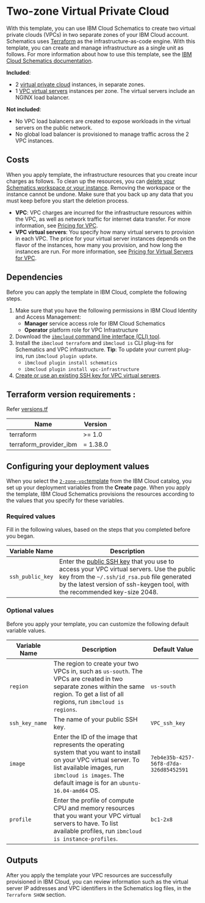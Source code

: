 # Two-zone Virtual Private Cloud

With this template, you can use IBM Cloud Schematics to create two virtual private clouds (VPCs) in two separate zones of your IBM Cloud account. Schematics uses [Terraform](https://www.terraform.io/) as the infrastructure-as-code engine. With this template, you can create and manage infrastructure as a single unit as follows. For more information about how to use this template, see the [IBM Cloud Schematics documentation](https://cloud.ibm.com/docs/schematics).

**Included**:
* 2 [virtual private cloud](https://cloud.ibm.com/docs/vpc-on-classic?topic=vpc-on-classic-getting-started) instances, in separate zones.
* 1 [VPC virtual servers](https://cloud.ibm.com/docs/vpc-on-classic-vsi?topic=vpc-on-classic-vsi-getting-started) instances per zone. The virtual servers include an NGINX load balancer.

**Not included**:
* No VPC load balancers are created to expose workloads in the virtual servers on the public network.
* No global load balancer is provisioned to manage traffic across the 2 VPC instances.

## Costs

When you apply template, the infrastructure resources that you create incur charges as follows. To clean up the resources, you can [delete your Schematics workspace or your instance](https://cloud.ibm.com/docs/schematics?topic=schematics-manage-lifecycle#destroy-resources). Removing the workspace or the instance cannot be undone. Make sure that you back up any data that you must keep before you start the deletion process.

* **VPC**: VPC charges are incurred for the infrastructure resources within the VPC, as well as network traffic for internet data transfer. For more information, see [Pricing for VPC](https://cloud.ibm.com/docs/vpc-on-classic?topic=vpc-on-classic-pricing-for-vpc).
* **VPC virtual servers**: You specify how many virtual servers to provision in each VPC. The price for your virtual server instances depends on the flavor of the instances, how many you provision, and how long the instances are run. For more information, see [Pricing for Virtual Servers for VPC](https://cloud.ibm.com/docs/infrastructure/vpc-on-classic?topic=vpc-on-classic-pricing-for-vpc#pricing-for-virtual-servers-for-vpc).

## Dependencies

Before you can apply the template in IBM Cloud, complete the following steps.

1.  Make sure that you have the following permissions in IBM Cloud Identity and Access Management:
    * **Manager** service access role for IBM Cloud Schematics
    * **Operator** platform role for VPC Infrastructure
2.  Download the [`ibmcloud` command line interface (CLI) tool](https://cloud.ibm.com/docs/cli/reference/ibmcloud?topic=cloud-cli-install-ibmcloud-cli).
3.  Install the `ibmcloud terraform` and `ibmcloud is` CLI plug-ins for Schematics and VPC infrastructure. **Tip**: To update your current plug-ins, run `ibmcloud plugin update`.
    *  `ibmcloud plugin install schematics`
    *  `ibmcloud plugin install vpc-infrastructure`
4.  [Create or use an existing SSH key for VPC virtual servers](https://cloud.ibm.com/docs/vpc-on-classic-vsi?topic=vpc-on-classic-vsi-ssh-keys).

## Terraform version requirements :  

Refer [versions.tf](versions.tf)

|  **Name**                  | **Version** |
|  --------------------------| -------------|
|  terraform                 | >= 1.0 |
|  terraform_provider_ibm    | = 1.38.0 |



## Configuring your deployment values

When you select the [`2-zone-vpc`template](https://cloud.ibm.com/catalog/content/2-zone-vpc) from the IBM Cloud catalog, you set up your deployment variables from the **Create** page. When you apply the template, IBM Cloud Schematics provisions the resources according to the values that you specify for these variables.

### Required values
Fill in the following values, based on the steps that you completed before you began.

|Variable Name|Description|
|-------------|-----------|
|`ssh_public_key`|Enter the [public SSH key](https://cloud.ibm.com/docs/vpc?topic=vpc-ssh-keys#locating-ssh-keys) that you use to access your VPC virtual servers. Use the public key from the `~/.ssh/id_rsa.pub` file generated by the latest version of ssh-keygen tool, with the recommended key-size 2048.|

### Optional values
Before you apply your template, you can customize the following default variable values.

|Variable Name|Description|Default Value|
|-------------|-----------|-------------|
|`region`|The region to create your two VPCs in, such as `us-south`. The VPCs are created in two separate zones within the same region. To get a list of all regions, run `ibmcloud is regions`.|`us-south`|
|`ssh_key_name`|The name of your public SSH key.|`VPC_ssh_key`|
|`image`|Enter the ID of the image that represents the operating system that you want to install on your VPC virtual server. To list available images, run `ibmcloud is images`. The default image is for an `ubuntu-16.04-amd64` OS.|`7eb4e35b-4257-56f8-d7da-326d85452591`|
|`profile`|Enter the profile of compute CPU and memory resources that you want your VPC virtual servers to have. To list available profiles, run `ibmcloud is instance-profiles`.|`bc1-2x8`|


## Outputs
After you apply the template your VPC resources are successfully provisioned in IBM Cloud, you can review information such as the virtual server IP addresses and VPC identifiers in the Schematics log files, in the `Terraform SHOW` section.
